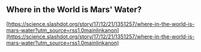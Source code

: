 ## Where in the World is Mars' Water?
  
  [https://science.slashdot.org/story/17/12/21/1351257/where-in-the-world-is-mars-water?utm_source=rss1.0mainlinkanon](https://science.slashdot.org/story/17/12/21/1351257/where-in-the-world-is-mars-water?utm_source=rss1.0mainlinkanon)